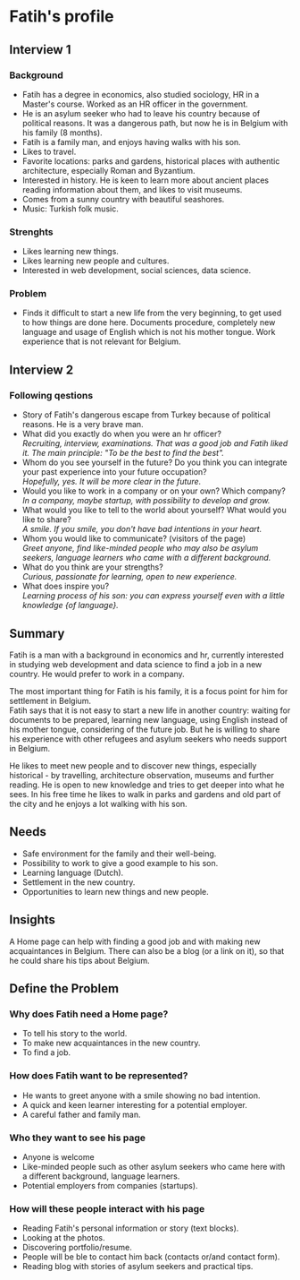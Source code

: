 # Fatih's profile

## Interview 1

### Background
- Fatih has a degree in economics, also studied sociology, HR in a Master's course. Worked as an HR officer in the government.
- He is an asylum seeker who had to leave his country because of political reasons. It was a dangerous path, but now he is in Belgium with his family (8 months). 
- Fatih is a family man, and enjoys having walks with his son. 
- Likes to  travel.
- Favorite locations: parks and gardens, historical places with authentic architecture, especially Roman and Byzantium. 
- Interested in history. He is keen to learn more about ancient places reading information about them, and likes to visit museums.
- Comes from a sunny country with beautiful seashores.
- Music: Turkish folk music.

### Strenghts
- Likes learning new things.
- Likes learning new people and cultures.
- Interested in web development, social sciences, data science.

### Problem
- Finds it difficult to start a new life from the very beginning, to get used to how things are done here. Documents procedure, completely new language and usage of English which is not his mother tongue. Work experience that is not relevant for Belgium.

## Interview 2
### Following qestions
- Story of Fatih's dangerous escape from Turkey because of political reasons. He is a very brave man.
- What did you exactly do when you were an hr officer?  
*Recruiting, interview, examinations. That was a good job and Fatih liked it. The main principle: "To be the best to find the best".*
- Whom do you see yourself in the future? Do you think you can integrate your past experience into your future occupation?  
*Hopefully, yes. It will be more clear in the future.*
- Would you like to work in a company or on your own? Which company?  
*In a company, maybe startup, with possibility to develop and grow.*
- What would you like to tell to the world about yourself? What would you like to share?  
*A smile. If you smile, you don't have bad intentions in your heart.*
- Whom you would like to communicate? (visitors of the page)  
*Greet anyone, find like-minded people who may also be asylum seekers, language learners who came with a different background.*
- What do you think are your strengths?  
*Curious, passionate for learning, open to new experience.*
- What does inspire you?  
*Learning process of his son: you can express yourself even with a little knowledge {of language}.*

## Summary
Fatih is a man with a background in economics and hr, currently interested in studying web development and data science to find a job in a new country. He would prefer to work in a company.

The most important thing for Fatih is his family, it is a focus point for him for settlement in Belgium.  
Fatih says that it is not easy to start a new life in another country: waiting for documents to be prepared, learning new language, using English instead of his mother tongue, considering of the future job. But he is willing to share his experience with other refugees and asylum seekers who needs support in Belgium. 

He likes to meet new people and to discover new things, especially historical - by travelling, architecture observation, museums and further reading. He is open to new knowledge and tries to get deeper into what he sees. In his free time he likes to walk in parks and gardens and old part of the city and he enjoys a lot walking with his son.


## Needs
- Safe environment for the family and their well-being.
- Possibility to work to give a good example to his son.
- Learning language (Dutch).
- Settlement in the new country.
- Opportunities to learn new things and new people.


## Insights
A Home page can help with finding a good job and with making new acquaintances in Belgium. There can also be a blog (or a link on it), so that he could share his tips about Belgium.

## Define the Problem

### Why does Fatih need a Home page?
- To tell his story to the world.
- To make new acquaintances in the new country.
- To find a job.

### How does Fatih want to be represented?
- He wants to greet anyone with a smile showing no bad intention.
- A quick and keen learner interesting for a potential employer.
- A careful father and family man.

### Who they want to see his page
- Anyone is welcome
- Like-minded people such as other asylum seekers who came here with a different background, language learners. 
- Potential employers from companies (startups). 

### How will these people interact with his page
- Reading Fatih's personal information or story (text blocks).
- Looking at the photos.
- Discovering portfolio/resume.
- People will be ble to contact him back (contacts or/and contact form).
- Reading blog with stories of asylum seekers and practical tips.
